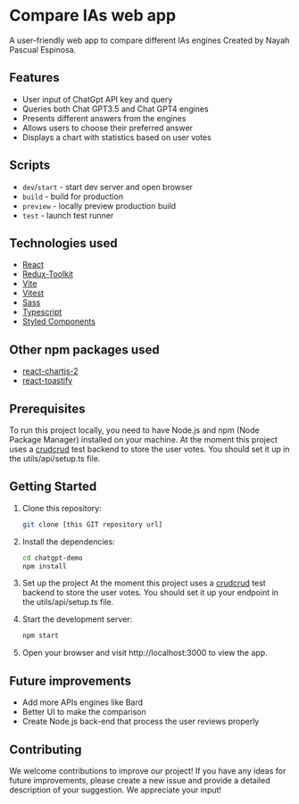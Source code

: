 # Compare IAs web app

A user-friendly web app to compare different IAs engines
Created by Nayah Pascual Espinosa.

## Features

- User input of ChatGpt API key and query
- Queries both Chat GPT3.5 and Chat GPT4 engines
- Presents different answers from the engines
- Allows users to choose their preferred answer
- Displays a chart with statistics based on user votes

## Scripts

- `dev`/`start` - start dev server and open browser
- `build` - build for production
- `preview` - locally preview production build
- `test` - launch test runner

## Technologies used

- [React](https://github.com/facebook/create-react-app/tree/main/packages/cra-template)
- [Redux-Toolkit](https://redux-toolkit.js.org/)
- [Vite](https://github.com/vitejs/vite/tree/main/packages/create-vite/template-react)
- [Vitest](https://github.com/vitest-dev/vitest/tree/main/examples/react-testing-lib)
- [Sass](https://sass-lang.com/)
- [Typescript](https://www.typescriptlang.org/)
- [Styled Components](https://styled-components.com/)

## Other npm packages used

- [react-chartjs-2](https://react-chartjs-2.js.org/)
- [react-toastify](https://www.npmjs.com/package/react-toastify)

## Prerequisites

To run this project locally, you need to have Node.js and npm (Node Package Manager) installed on your machine.
At the moment this project uses a [crudcrud](https://crudcrud.com) test backend to store the user votes. You should set it up in the utils/api/setup.ts file.

## Getting Started

1. Clone this repository:

   ```bash
   git clone [this GIT repository url]
   ```

2. Install the dependencies:

   ```bash
   cd chatgpt-demo
   npm install
   ```

3. Set up the project
   At the moment this project uses a [crudcrud](https://crudcrud.com) test backend to store the user votes.
   You should set it up your endpoint in the utils/api/setup.ts file.

4. Start the development server:

   ```bash
   npm start
   ```

5. Open your browser and visit http://localhost:3000 to view the app.

## Future improvements

- Add more APIs engines like Bard
- Better UI to make the comparison
- Create Node.js back-end that process the user reviews properly

## Contributing

We welcome contributions to improve our project! If you have any ideas for future improvements, please create a new issue and provide a detailed description of your suggestion. We appreciate your input!
